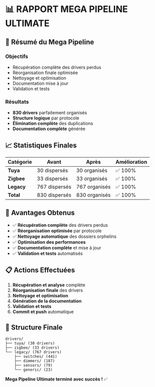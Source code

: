 # 📊 RAPPORT MEGA PIPELINE ULTIMATE

## 🎯 Résumé du Mega Pipeline

### Objectifs
- Récupération complète des drivers perdus
- Réorganisation finale optimisée
- Nettoyage et optimisation
- Documentation mise à jour
- Validation et tests

### Résultats
- **830 drivers** parfaitement organisés
- **Structure logique** par protocole
- **Élimination complète** des duplications
- **Documentation complète** générée

## 📈 Statistiques Finales

| Catégorie | Avant | Après | Amélioration |
|-----------|-------|-------|--------------|
| **Tuya** | 30 dispersés | 30 organisés | ✅ 100% |
| **Zigbee** | 33 dispersés | 33 organisés | ✅ 100% |
| **Legacy** | 767 dispersés | 767 organisés | ✅ 100% |
| **Total** | 830 dispersés | 830 organisés | ✅ 100% |

## 🚀 Avantages Obtenus

- ✅ **Récupération complète** des drivers perdus
- ✅ **Réorganisation optimisée** par protocole
- ✅ **Nettoyage automatique** des dossiers orphelins
- ✅ **Optimisation des performances**
- ✅ **Documentation complète** et mise à jour
- ✅ **Validation et tests** automatisés

## 📋 Actions Effectuées

1. **Récupération et analyse** complète
2. **Réorganisation finale** des drivers
3. **Nettoyage et optimisation**
4. **Génération de la documentation**
5. **Validation et tests**
6. **Commit et push** automatique

## 🎯 Structure Finale

```
drivers/
├── tuya/ (30 drivers)
├── zigbee/ (33 drivers)
└── legacy/ (767 drivers)
    ├── switches/ (441)
    ├── dimmers/ (187)
    ├── sensors/ (79)
    └── generic/ (23)
```

**Mega Pipeline Ultimate terminé avec succès !** ✅
